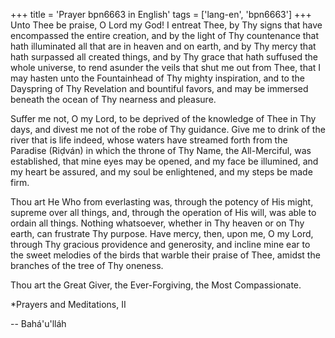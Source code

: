 +++
title = 'Prayer bpn6663 in English'
tags = ['lang-en', 'bpn6663']
+++
Unto Thee be praise, O Lord my God! I entreat Thee, by Thy signs that have encompassed the entire creation, and by the light of Thy countenance that hath illuminated all that are in heaven and on earth, and by Thy mercy that hath surpassed all created things, and by Thy grace that hath suffused the whole universe, to rend asunder the veils that shut me out from Thee, that I may hasten unto the Fountainhead of Thy mighty inspiration, and to the Dayspring of Thy Revelation and bountiful favors, and may be immersed beneath the ocean of Thy nearness and pleasure.

Suffer me not, O my Lord, to be deprived of the knowledge of Thee in Thy days, and divest me not of the robe of Thy guidance. Give me to drink of the river that is life indeed, whose waters have streamed forth from the Paradise (Riḍván) in which the throne of Thy Name, the All-Merciful, was established, that mine eyes may be opened, and my face be illumined, and my heart be assured, and my soul be enlightened, and my steps be made firm.

Thou art He Who from everlasting was, through the potency of His might, supreme over all things, and, through the operation of His will, was able to ordain all things. Nothing whatsoever, whether in Thy heaven or on Thy earth, can frustrate Thy purpose. Have mercy, then, upon me, O my Lord, through Thy gracious providence and generosity, and incline mine ear to the sweet melodies of the birds that warble their praise of Thee, amidst the branches of the tree of Thy oneness.

Thou art the Great Giver, the Ever-Forgiving, the Most Compassionate.


*Prayers and Meditations, II

-- Bahá'u'lláh
